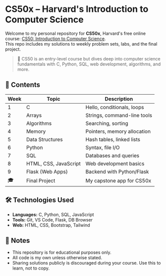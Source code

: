 # CS50x – Harvard's Introduction to Computer Science

Welcome to my personal repository for **CS50x**, Harvard's free online course: [CS50: Introduction to Computer Science](https://cs50.harvard.edu/x/).  
This repo includes my solutions to weekly problem sets, labs, and the final project.

> 🧠 CS50 is an entry-level course but dives deep into computer science fundamentals with C, Python, SQL, web development, algorithms, and more.

## 📁 Contents

| Week | Topic                  | Description                    |
|------|------------------------|--------------------------------|
| 1    | C                      | Hello, conditionals, loops     |
| 2    | Arrays                 | Strings, command-line tools    |
| 3    | Algorithms             | Searching, sorting             |
| 4    | Memory                 | Pointers, memory allocation    |
| 5    | Data Structures        | Hash tables, linked lists      |
| 6    | Python                 | Syntax, file I/O               |
| 7    | SQL                    | Databases and queries          |
| 8    | HTML, CSS, JavaScript | Web development basics         |
| 9    | Flask (Web Apps)       | Backend with Python/Flask      |
| 🎓   | Final Project          | My capstone app for CS50x      |

## 🛠️ Technologies Used
- **Languages:** C, Python, SQL, JavaScript
- **Tools:** Git, VS Code, Flask, DB Browser
- **Web:** HTML, CSS, Bootstrap, Tailwind

## 📌 Notes
- This repository is for educational purposes only.
- All code is my own unless otherwise stated.
- Sharing solutions publicly is discouraged during your course. Use this to learn, not to copy.
